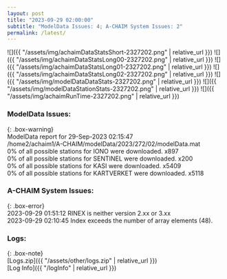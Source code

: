 ```yaml
---
layout: post
title: "2023-09-29 02:00:00"
subtitle: "ModelData Issues: 4; A-CHAIM System Issues: 2"
permalink: /latest/
---
```


![]({{ "/assets/img/achaimDataStatsShort-2327202.png" | relative_url }})
![]({{ "/assets/img/achaimDataStatsLong00-2327202.png" | relative_url }})
![]({{ "/assets/img/achaimDataStatsLong01-2327202.png" | relative_url }})
![]({{ "/assets/img/achaimDataStatsLong02-2327202.png" | relative_url }})
![]({{ "/assets/img/modelDataDataStats-2327202.png" | relative_url }})
![]({{ "/assets/img/modelDataStationStats-2327202.png" | relative_url }})
![]({{ "/assets/img/achaimRunTime-2327202.png" | relative_url }})


### ModelData Issues:  
  
{: .box-warning}  
 ModelData report for 29-Sep-2023 02:15:47   
 /home2/achaim1/A-CHAIM/modelData/2023/272/02/modelData.mat   
 0% of all possible stations for IONO were downloaded. x897   
 0% of all possible stations for SENTINEL were downloaded. x200   
 0% of all possible stations for KASI were downloaded. x5409   
 0% of all possible stations for KARTVERKET were downloaded. x5118   
  
### A-CHAIM System Issues:  
  
{: .box-error}  
2023-09-29 01:51:12 RINEX is neither version 2.xx or 3.xx  
2023-09-29 02:10:45 Index exceeds the number of array elements (48).  

### Logs:  
  
{: .box-note}  
[Logs.zip]({{ "/assets/other/logs.zip" | relative_url }})  
[Log Info]({{ "/logInfo" | relative_url }})  
